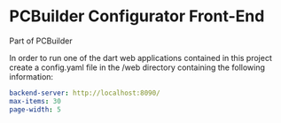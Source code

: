 # PCBuilder Configurator Front-End

Part of PCBuilder

In order to run one of the dart web applications contained in this project create a config.yaml file in the /web directory containing the following information:
```yaml
backend-server: http://localhost:8090/
max-items: 30
page-width: 5
```
